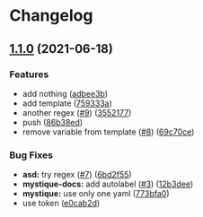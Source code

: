 # Changelog

## [1.1.0](https://www.github.com/rsmelo92/element-server/compare/v1.0.12...v1.1.0) (2021-06-18)


### Features

* add nothing ([adbee3b](https://www.github.com/rsmelo92/element-server/commit/adbee3b3f7744831e1db67608dd944a5803d7109))
* add template ([759333a](https://www.github.com/rsmelo92/element-server/commit/759333a91ad1593e071beb260513477ff9b9d184))
* another regex ([#9](https://www.github.com/rsmelo92/element-server/issues/9)) ([3552177](https://www.github.com/rsmelo92/element-server/commit/35521772c3e89585c65ccef92477139e34386a1e))
* push ([86b38ed](https://www.github.com/rsmelo92/element-server/commit/86b38edce9d625953d45714b84663d3c01daecf7))
* remove variable from template ([#8](https://www.github.com/rsmelo92/element-server/issues/8)) ([69c70ce](https://www.github.com/rsmelo92/element-server/commit/69c70cecd45ae16b187db7a348289497f3e5bbaf))


### Bug Fixes

* **asd:** try regex ([#7](https://www.github.com/rsmelo92/element-server/issues/7)) ([6bd2f55](https://www.github.com/rsmelo92/element-server/commit/6bd2f55692b666ed298274fca29ac39964dafd1a))
* **mystique-docs:** add autolabel ([#3](https://www.github.com/rsmelo92/element-server/issues/3)) ([12b3dee](https://www.github.com/rsmelo92/element-server/commit/12b3dee4ba7c0c1a264246c9d9bcc693c74181d5))
* **mystique:** use only one yaml ([773bfa0](https://www.github.com/rsmelo92/element-server/commit/773bfa0e83dc73b60d3699839a714336bbfe19ab))
* use token ([e0cab2d](https://www.github.com/rsmelo92/element-server/commit/e0cab2d91047efa12351536b79e87da6f33b5471))
